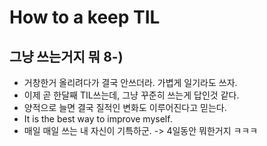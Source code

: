 # How to a keep TIL

## 그냥 쓰는거지 뭐 8-)

* 거창한거 올리려다가 결국 안쓰더라. 가볍게 일기라도 쓰자.
* 이제 곧 한달째 TIL쓰는데, 그냥 꾸준히 쓰는게 답인것 같다.
* 양적으로 늘면 결국 질적인 변화도 이루어진다고 믿는다.
* It is the best way to improve myself.
* 매일 매일 쓰는 내 자신이 기특하군. -> 4일동안 뭐한거지 ㅋㅋㅋ